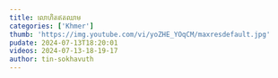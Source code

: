 ```yaml
---
title: លោហិតឥតឈាម
categories: ['Khmer']
thumb: 'https://img.youtube.com/vi/yoZHE_YOqCM/maxresdefault.jpg'
pudate: 2024-07-13T18:20:01
videos: 2024-07-13-18-19-17
author: tin-sokhavuth
---
```

